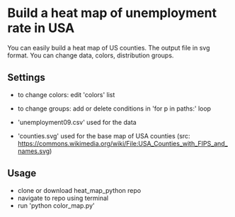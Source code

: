 <h1>Build a heat map of unemployment rate in USA</h1>
<p>You can easily build a heat map of US counties. The output file in svg format. You can change data, colors, distribution groups.</p>
<h2>Settings</h2>

* to change colors: edit 'colors' list
* to change groups: add or delete conditions in 'for p in paths:' loop

* 'unemployment09.csv' used for the data
* 'counties.svg' used for the base map of USA counties (src: https://commons.wikimedia.org/wiki/File:USA_Counties_with_FIPS_and_names.svg)

<h2>Usage</h2>

* clone or download heat_map_python repo
* navigate to repo using terminal
* run 'python color_map.py'
